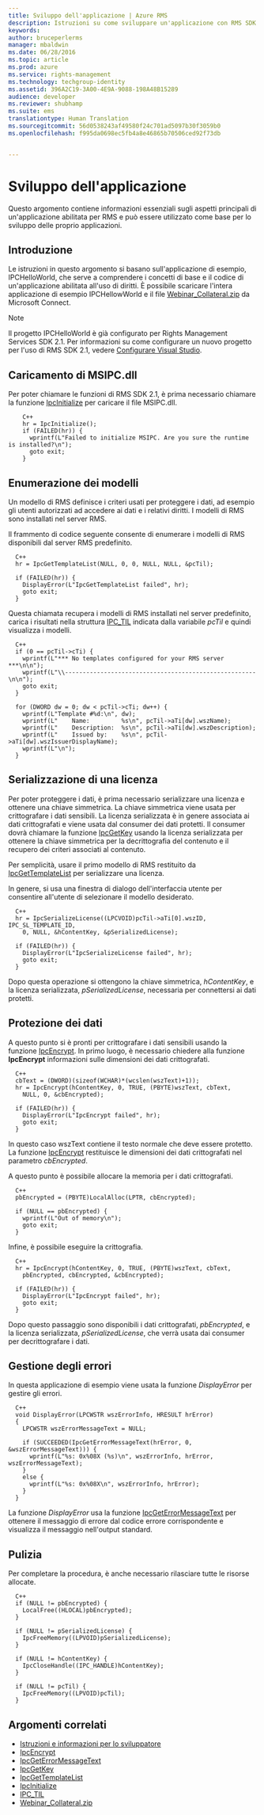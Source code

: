 ```yaml
---
title: Sviluppo dell'applicazione | Azure RMS
description: Istruzioni su come sviluppare un'applicazione con RMS SDK 2.1.
keywords: 
author: bruceperlerms
manager: mbaldwin
ms.date: 06/28/2016
ms.topic: article
ms.prod: azure
ms.service: rights-management
ms.technology: techgroup-identity
ms.assetid: 396A2C19-3A00-4E9A-9088-198A48B15289
audience: developer
ms.reviewer: shubhamp
ms.suite: ems
translationtype: Human Translation
ms.sourcegitcommit: 56d0538243af49580f24c701ad5097b30f3059b0
ms.openlocfilehash: f995da0698ec5fb4a8e46865b70506ced92f73db


---
```


# Sviluppo dell'applicazione

Questo argomento contiene informazioni essenziali sugli aspetti principali di un'applicazione abilitata per RMS e può essere utilizzato come base per lo sviluppo delle proprio applicazioni.

## Introduzione

Le istruzioni in questo argomento si basano sull'applicazione di esempio, IPCHelloWorld, che serve a comprendere i concetti di base e il codice di un'applicazione abilitata all'uso di diritti. È possibile scaricare l'intera applicazione di esempio IPCHellowWorld e il file [Webinar_Collateral.zip](https://connect.microsoft.com/site1170/Downloads/DownloadDetails.aspx?DownloadID=42440) da Microsoft Connect.

> [!Note] 
> Il progetto IPCHelloWorld è già configurato per Rights Management Services SDK 2.1. Per informazioni su come configurare un nuovo progetto per l'uso di RMS SDK 2.1, vedere [Configurare Visual Studio](how-to-configure-a-visual-studio-project-to-use-the-ad-rms-sdk-2-0.md).

## Caricamento di MSIPC.dll

Per poter chiamare le funzioni di RMS SDK 2.1, è prima necessario chiamare la funzione [IpcInitialize](/rights-management/sdk/2.1/api/win/functions#msipc_ipcinitialize) per caricare il file MSIPC.dll.

        C++
        hr = IpcInitialize();
        if (FAILED(hr)) {
          wprintf(L"Failed to initialize MSIPC. Are you sure the runtime is installed?\n");
          goto exit;
        }

## Enumerazione dei modelli

Un modello di RMS definisce i criteri usati per proteggere i dati, ad esempio gli utenti autorizzati ad accedere ai dati e i relativi diritti. I modelli di RMS sono installati nel server RMS.

Il frammento di codice seguente consente di enumerare i modelli di RMS disponibili dal server RMS predefinito.

      C++
      hr = IpcGetTemplateList(NULL, 0, 0, NULL, NULL, &pcTil);

      if (FAILED(hr)) {
        DisplayError(L"IpcGetTemplateList failed", hr);
        goto exit;
      }

Questa chiamata recupera i modelli di RMS installati nel server predefinito, carica i risultati nella struttura [IPC_TIL](/rights-management/sdk/2.1/api/win/functions#msipc_ipctil) indicata dalla variabile *pcTil* e quindi visualizza i modelli.

      C++
      if (0 == pcTil->cTi) {
        wprintf(L"*** No templates configured for your RMS server ***\n\n");
        wprintf(L"\\------------------------------------------------------\n\n");
        goto exit;
      }

      for (DWORD dw = 0; dw < pcTil->cTi; dw++) {
        wprintf(L"Template #%d:\n", dw);
        wprintf(L"    Name:         %s\n", pcTil->aTi[dw].wszName);
        wprintf(L"    Description:  %s\n", pcTil->aTi[dw].wszDescription);
        wprintf(L"    Issued by:    %s\n", pcTil->aTi[dw].wszIssuerDisplayName);
        wprintf(L"\n");
      }

## Serializzazione di una licenza

Per poter proteggere i dati, è prima necessario serializzare una licenza e ottenere una chiave simmetrica. La chiave simmetrica viene usata per crittografare i dati sensibili. La licenza serializzata è in genere associata ai dati crittografati e viene usata dal consumer dei dati protetti. Il consumer dovrà chiamare la funzione [IpcGetKey](/rights-management/sdk/2.1/api/win/functions#msipc_ipcgetkey) usando la licenza serializzata per ottenere la chiave simmetrica per la decrittografia del contenuto e il recupero dei criteri associati al contenuto.

Per semplicità, usare il primo modello di RMS restituito da [IpcGetTemplateList](/rights-management/sdk/2.1/api/win/functions#msipc_ipcgettemplatelist) per serializzare una licenza.

In genere, si usa una finestra di dialogo dell'interfaccia utente per consentire all'utente di selezionare il modello desiderato.

      C++
      hr = IpcSerializeLicense((LPCVOID)pcTil->aTi[0].wszID, IPC_SL_TEMPLATE_ID,
        0, NULL, &hContentKey, &pSerializedLicense);

      if (FAILED(hr)) {
        DisplayError(L"IpcSerializeLicense failed", hr);
        goto exit;
      }

Dopo questa operazione si ottengono la chiave simmetrica, *hContentKey*, e la licenza serializzata, *pSerializedLicense*, necessaria per connettersi ai dati protetti.


## Protezione dei dati

A questo punto si è pronti per crittografare i dati sensibili usando la funzione [IpcEncrypt](/rights-management/sdk/2.1/api/win/functions#msipc_ipcencrypt). In primo luogo, è necessario chiedere alla funzione **IpcEncrypt** informazioni sulle dimensioni dei dati crittografati.

      C++
      cbText = (DWORD)(sizeof(WCHAR)*(wcslen(wszText)+1));
      hr = IpcEncrypt(hContentKey, 0, TRUE, (PBYTE)wszText, cbText,
        NULL, 0, &cbEncrypted);

      if (FAILED(hr)) {
        DisplayError(L"IpcEncrypt failed", hr);
        goto exit;
      }

In questo caso wszText contiene il testo normale che deve essere protetto. La funzione [IpcEncrypt](/rights-management/sdk/2.1/api/win/functions#msipc_ipcencrypt) restituisce le dimensioni dei dati crittografati nel parametro *cbEncrypted*.

A questo punto è possibile allocare la memoria per i dati crittografati.

      C++
      pbEncrypted = (PBYTE)LocalAlloc(LPTR, cbEncrypted);

      if (NULL == pbEncrypted) {
        wprintf(L"Out of memory\n");
        goto exit;
      }

Infine, è possibile eseguire la crittografia.

      C++
      hr = IpcEncrypt(hContentKey, 0, TRUE, (PBYTE)wszText, cbText,
        pbEncrypted, cbEncrypted, &cbEncrypted);

      if (FAILED(hr)) {
        DisplayError(L"IpcEncrypt failed", hr);
        goto exit;
      }

Dopo questo passaggio sono disponibili i dati crittografati, *pbEncrypted*, e la licenza serializzata, *pSerializedLicense*, che verrà usata dai consumer per decrittografare i dati.

## Gestione degli errori

In questa applicazione di esempio viene usata la funzione *DisplayError* per gestire gli errori.

      C++
      void DisplayError(LPCWSTR wszErrorInfo, HRESULT hrError)
      {
        LPCWSTR wszErrorMessageText = NULL;

        if (SUCCEEDED(IpcGetErrorMessageText(hrError, 0, &wszErrorMessageText))) {
          wprintf(L"%s: 0x%08X (%s)\n", wszErrorInfo, hrError, wszErrorMessageText);
        }
        else {
          wprintf(L"%s: 0x%08X\n", wszErrorInfo, hrError);
        }
      }

La funzione *DisplayError* usa la funzione [IpcGetErrorMessageText](/rights-management/sdk/2.1/api/win/functions#msipc_ipcgeterrormessagetext) per ottenere il messaggio di errore dal codice errore corrispondente e visualizza il messaggio nell'output standard.

## Pulizia

Per completare la procedura, è anche necessario rilasciare tutte le risorse allocate.

      C++
      if (NULL != pbEncrypted) {
        LocalFree((HLOCAL)pbEncrypted);
      }

      if (NULL != pSerializedLicense) {
        IpcFreeMemory((LPVOID)pSerializedLicense);
      }

      if (NULL != hContentKey) {
        IpcCloseHandle((IPC_HANDLE)hContentKey);
      }

      if (NULL != pcTil) {
        IpcFreeMemory((LPVOID)pcTil);
      }

## Argomenti correlati

- [Istruzioni e informazioni per lo sviluppatore](developer-notes.md)
- [IpcEncrypt](/rights-management/sdk/2.1/api/win/functions#msipc_ipcencrypt)
- [IpcGetErrorMessageText](/rights-management/sdk/2.1/api/win/functions#msipc_ipcgeterrormessagetext)
- [IpcGetKey](/rights-management/sdk/2.1/api/win/functions#msipc_ipcgetkey)
- [IpcGetTemplateList](/rights-management/sdk/2.1/api/win/functions#msipc_ipcgettemplatelist)
- [IpcInitialize](/rights-management/sdk/2.1/api/win/functions#msipc_ipcinitialize)
- [IPC_TIL](/rights-management/sdk/2.1/api/win/functions#msipc_ipctil)
- [Webinar_Collateral.zip](https://connect.microsoft.com/site1170/Downloads/DownloadDetails.aspx?DownloadID=42440)



<!--HONumber=Jun16_HO4-->


